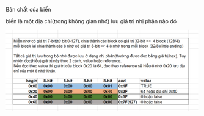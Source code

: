 Bản chất của biến

biến là một địa chỉ\(trong không gian nhớ\) lưu giá trị nhị phân nào đó

![](/assets/data-type-1.png)

